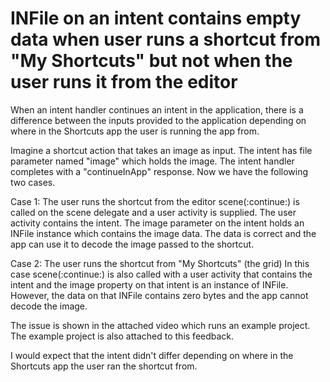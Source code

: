 # INFile on an intent contains empty data when user runs a shortcut from "My Shortcuts" but not when the user runs it from the editor

When an intent handler continues an intent in the application, there is a difference between the inputs provided to the application depending on where in the Shortcuts app the user is running the app from.

Imagine a shortcut action that takes an image as input. The intent has file parameter named "image" which holds the image. The intent handler completes with a "continueInApp" response. Now we have the following two cases.

Case 1: The user runs the shortcut from the editor
scene(:continue:) is called on the scene delegate and a user activity is supplied. The user activity contains the intent. The image parameter on the intent holds an INFile instance which contains the image data. The data is correct and the app can use it to decode the image passed to the shortcut.

Case 2: The user runs the shortcut from "My Shortcuts" (the grid)
In this case scene(:continue:) is also called with a user activity that contains the intent and the image property on that intent is an instance of INFile. However, the data on that INFile contains zero bytes and the app cannot decode the image.

The issue is shown in the attached video which runs an example project. The example project is also attached to this feedback.

I would expect that the intent didn't differ depending on where in the Shortcuts app the user ran the shortcut from.